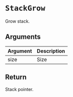 # `StackGrow`

Grow stack.

## Arguments

| Argument | Description |
| -------- | ----------- |
| size     | Size        |

## Return

Stack pointer.
